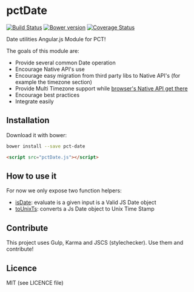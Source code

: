 pctDate
=========

[![Build Status](https://travis-ci.org/percona/pctDate.svg?branch=master)](https://travis-ci.org/percona/pctDate)
[![Bower version](https://badge.fury.io/bo/pct-date.svg)](http://badge.fury.io/bo/pct-Date)
[![Coverage Status](https://img.shields.io/coveralls/percona/pctDate.svg)](https://coveralls.io/r/percona/pctDate)


Date utilities Angular.js Module for PCT!

The goals of this module are:
- Provide several common Date operation
- Encourage Native API's use
- Encourage easy migration from third party libs to Native API's (for example the timezone section)
- Provide Multi Timezone support while [browser's Native API get there](https://developer.mozilla.org/en-US/docs/Web/JavaScript/Reference/Global_Objects/Intl)
- Encourage best practices
- Integrate easily 

## Installation

Download it with bower:

```sh
bower install --save pct-date
```
 ```html
<script src="pctDate.js"></script>
```


## How to use it

For now we only expose two function helpers:

- [isDate](src/isDate.service.js): evaluate is a given input is a Valid JS Date object
- [toUnixTs](src/toUnixTs.service.js): converts a Js Date object to Unix Time Stamp

## Contribute

This project uses Gulp, Karma and JSCS (stylechecker).
Use them and contribute!

## Licence

MIT (see LICENCE file)
